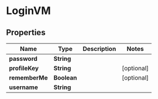 
# LoginVM

## Properties
Name | Type | Description | Notes
------------ | ------------- | ------------- | -------------
**password** | **String** |  | 
**profileKey** | **String** |  |  [optional]
**rememberMe** | **Boolean** |  |  [optional]
**username** | **String** |  | 



